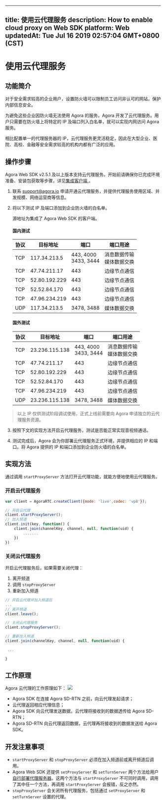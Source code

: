 
---
title: 使用云代理服务
description: How to enable cloud proxy on Web SDK
platform: Web
updatedAt: Tue Jul 16 2019 02:57:04 GMT+0800 (CST)
---
# 使用云代理服务
## 功能简介

对于安全需求较高的企业用户，设置防火墙可以限制员工访问非认可的网站，保护内部信息安全。

为避免这些企业因防火墙无法使用 Agora 的服务，Agora 开发了云代理服务。用户只需要在防火墙上将特定的 IP 及端口列入白名单，就可以实现内网访问 Agora 服务。

相比配置单一的代理服务器的 IP，云代理服务更灵活稳定，因此在大型企业、医院、高校、金融等安全需求较高的机构内都有广泛的应用。

## 操作步骤

Agora Web SDK v2.5.1 及以上版本支持云代理服务。开始前请确保你已完成环境准备、安装包获取等步骤，详见[集成客户端 ](../../cn/Interactive%20Broadcast/web_prepare.md)。

1. 联系 support@agora.io 申请开通云代理服务，并提供代理服务使用区域、并发规模、网络运营商等信息。

2. 将以下测试 IP 及端口添加到企业防火墙的白名单。
   
	源地址为集成了 Agora Web SDK 的客户端。

   #### 国内测试

   | 协议 | 目标地址      | 端口                                  | 端口用途                                   |
   | ---- | ------------- | ------------------------------------- | ------------------------------------------ |
   | TCP  | 117.34.213.5  | 443, 4000<br/>3433, 3444 | 消息数据传输<br/>媒体数据交换 |
   | TCP  | 47.74.211.17  | 443                                   | 边缘节点通信                               |
   | TCP  | 52.80.192.229 | 443                                   | 边缘节点通信                               |
   | TCP  | 52.52.84.170  | 443                                   | 边缘节点通信                               |
   | TCP  | 47.96.234.219 | 443                                   | 边缘节点通信                               |
   | UDP  | 117.34.213.5  | 3478, 3488                            | 媒体数据交换                               |

   #### 国外测试

   | 协议 | 目标地址       | 端口                                  | 端口用途                                   |
   | ---- | -------------- | ------------------------------------- | ------------------------------------------ |
   | TCP  | 23.236.115.138 | 443, 4000<br/>3433, 3444 | 消息数据传输<br/>媒体数据交换 |
   | TCP  | 47.74.211.17   | 443                                   | 边缘节点通信                               |
   | TCP  | 52.80.192.229  | 443                                   | 边缘节点通信                               |
   | TCP  | 52.52.84.170   | 443                                   | 边缘节点通信                               |
   | TCP  | 47.96.234.219  | 443                                   | 边缘节点通信                               |
   | UDP  | 23.236.115.138 | 3478, 3488                            | 媒体数据交换                               |

> 以上 IP 仅供测试阶段调试使用，正式上线前需要向 Agora 申请独立的云代理服务资源。

3. 按照下文的实现方法开启云代理服务，测试是否能正常实现音视频通话。

4. 测试完成后，Agora 会为你部署云代理服务正式环境，并提供相应的 IP 和端口。将 Agora 提供的 IP 和端口添加到企业防火墙的白名单。

## 实现方法

通过调用 `startProxyServer` 方法打开云代理功能，就能方便地使用云代理服务。

### 开启云代理服务

```javascript
var client = AgoraRTC.createClient({mode: 'live',codec: 'vp8'});

// 开启云代理
client.startProxyServer();
// 加入频道
client.init(key, function() {
    client.join(channelKey, channel, null, function(uid) {
        .......
    })
})
```

### 关闭云代理服务

开启云代理服务后，如果需要关闭代理：

1. 离开频道
2. 调用 `stopProxyServer`
3. 重新加入频道

```javascript
// 开启云代理并加入频道后
...
// 离开频道
client.leave();

// 关闭云代理服务
client.stopProxyServer();

// 重新加入频道
client.join(channelKey, channel, null, function(uid) {

 ...

}
```

## 工作原理
Agora 云代理的工作原理如下：
![](https://web-cdn.agora.io/docs-files/1543290381396)

* Agora SDK 在连接 Agora SD-RTN 之前，向云代理发起请求；
* 云代理返回相应代理信息；
* Agora SDK 向云代理发送数据，云代理将接收到的数据透传给 Agora SD-RTN；
* Agora SD-RTN 向云代理返回数据，云代理再将接收到的数据发送给 Agora SDK。
## 开发注意事项

-  `startProxyServer` 和 `stopProxyServer` 必须在加入频道前或离开频道后调用。
- Agora Web SDK 还提供 `setProxyServer` 和 `setTurnServer` 两个方法给用户[自行部署代理服务器](../../cn/Interactive%20Broadcast/proxy_web.md)。这两个方法与 `startProxyServer` 不可同时调用，调用了其中任一个方法，再调用 `startProxyServer` 会报错，反之亦然。
-  `stopProxyServer` 会关闭所有代理服务，包括通过 `setProxyServer` 和 `setTurnServer` 设置的代理。
